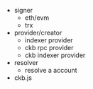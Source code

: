 - signer
  - eth/evm
  - trx
- provider/creator
  - indexer provider
  - ckb rpc provider
  - ckb indexer provider
- resolver
  - resolve a account
- ckb.js